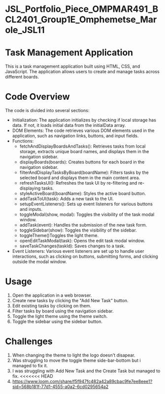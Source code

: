 # JSL_Portfolio_Piece_OMPMAR491_BCL2401_Group1E_Omphemetse_Marole_JSL11

# Task Management Application

This is a task management application built using HTML, CSS, and JavaScript. The application allows users to create and manage tasks across different boards.

# Code Overview

The code is divided into several sections:

- Initialization: The application initializes by checking if local storage has data. If not, it loads initial data from the initialData array.
- DOM Elements: The code retrieves various DOM elements used in the application, such as navigation links, buttons, and input fields.
- Functions:
  - fetchAndDisplayBoardsAndTasks(): Retrieves tasks from local storage, extracts unique board names, and displays them in the navigation sidebar.
  - displayBoards(boards): Creates buttons for each board in the navigation sidebar.
  - filterAndDisplayTasksByBoard(boardName): Filters tasks by the selected board and displays them in the main content area.
  - refreshTasksUI(): Refreshes the task UI by re-filtering and re-displaying tasks.
  - styleActiveBoard(boardName): Styles the active board button.
  - addTaskToUI(task): Adds a new task to the UI.
  - setupEventListeners(): Sets up event listeners for various buttons and inputs.
  - toggleModal(show, modal): Toggles the visibility of the task modal window.
  - addTask(event): Handles the submission of the new task form.
  - toggleSidebar(show): Toggles the visibility of the sidebar.
  - toggleTheme()Toggles the light theme.
  - openEditTaskModal(task): Opens the edit task modal window.
  - saveTaskChanges(taskId): Saves changes to a task.
- Event Listeners: Various event listeners are set up to handle user interactions, such as clicking on buttons, submitting forms, and clicking outside the modal window.

# Usage

1. Open the application in a web browser.
2. Create new tasks by clicking the "Add New Task" button.
3. Edit existing tasks by clicking on them.
4. Filter tasks by board using the navigation sidebar.
5. Toggle the light theme using the theme switch.
6. Toggle the sidebar using the sidebar button.

# Challenges

1. When changing the theme to light the logo doesn't disapear.
2. Was struggling to move the toggle theme side-bar-bottom but i managed to fix it.
3. I was struggling with Add New Task and the Create Task but managed to fix.
   <<<<<<< HEAD
4. https://www.loom.com/share/f5f947fc482a42a89cbac9fe7ee8eee1?sid=568b181f-77d1-4555-a0a2-6cd0295654a2

